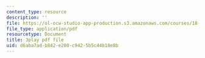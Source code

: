 ```yaml
---
content_type: resource
description: ''
file: https://ol-ocw-studio-app-production.s3.amazonaws.com/courses/18-085-computational-science-and-engineering-i-fall-2008/d6aba7adb842e200c9425b5c44b18e8b_PwKN0blvNkk.pdf
file_type: application/pdf
resourcetype: Document
title: 3play pdf file
uid: d6aba7ad-b842-e200-c942-5b5c44b18e8b
---
```

